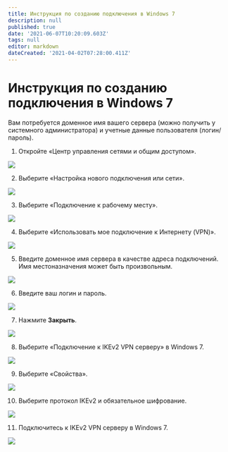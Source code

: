 ```yaml
---
title: Инструкция по созданию подключения в Windows 7
description: null
published: true
date: '2021-06-07T10:20:09.603Z'
tags: null
editor: markdown
dateCreated: '2021-04-02T07:28:00.411Z'
---
```


# Инструкция по созданию подключения в Windows 7

Вам потребуется доменное имя вашего сервера \(можно получить у системного администратора\) и учетные данные пользователя \(логин/пароль\).

1. Откройте «Центр управления сетями и общим доступом».

![](../../../../.gitbook/assets/windows7-ikev2vpn-ru-1%20%282%29%20%282%29%20%282%29.png)

2. Выберите «Настройка нового подключения или сети».

![](../../../../.gitbook/assets/windows7-ikev2vpn-ru-2%20%281%29%20%282%29%20%282%29%20%281%29.png)

3. Выберите «Подключение к рабочему месту».

![](../../../../.gitbook/assets/windows7-ikev2vpn-ru-3.png)

4. Выберите «Использовать мое подключение к Интернету \(VPN\)».

![](../../../../.gitbook/assets/windows7-ikev2vpn-ru-4%20%281%29%20%282%29%20%282%29.png)

5. Введите доменное имя сервера в качестве адреса подключений. Имя местоназначения может быть произвольным.

![](../../../../.gitbook/assets/windows7-ikev2vpn-ru-5%20%281%29%20%281%29.png)

6. Введите ваш логин и пароль.

![](../../../../.gitbook/assets/windows7-ikev2vpn-ru-6%20%281%29%20%282%29%20%282%29.png)

7. Нажмите **Закрыть**.

![](../../../../.gitbook/assets/windows7-ikev2vpn-ru-7%20%282%29%20%282%29%20%282%29.png)

8. Выберите «Подключение к IKEv2 VPN серверу» в Windows 7.

![](../../../../.gitbook/assets/windows7-ikev2vpn-ru-8.png)

9. Выберите «Свойства».

![](../../../../.gitbook/assets/windows7-ikev2vpn-ru-9%20%282%29%20%282%29%20%282%29.png)

10. Выберите протокол IKEv2 и обязательное шифрование.

![](../../../../.gitbook/assets/17072215.png)

11. Подключитесь к IKEv2 VPN серверу в Windows 7.

![](../../../../.gitbook/assets/17072216.png)

